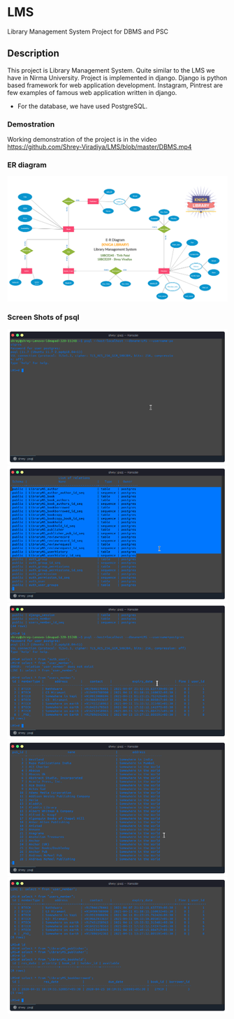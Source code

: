 # LMS
Library Management System Project for DBMS and PSC

## Description
This project is Library Management System. Quite similar to the LMS we have in Nirma University. Project is implemented in django.
Django is python based framework for web application development. Instagram, Pintrest are few examples of famous web application written in django.

- For the database, we have used PostgreSQL.


### Demostration
Working demonstration of the project is in the video 
https://github.com/Shrey-Viradiya/LMS/blob/master/DBMS.mp4

### ER diagram
![](ER_Diagram_LMS.jpg)

### Screen Shots of psql


![](Images/img1.png)
![](Images/img2.png)
![](Images/img3.png)
![](Images/img4.png)
![](Images/img5.png)
